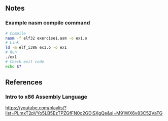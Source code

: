## Notes
### Example nasm compile command
```bash
# Compile
nasm -f elf32 exercise1.asm -o ex1.o
# Link
ld -m elf_i386 ex1.o -o ex1
# Run
./ex1
# Check exit code
echo $?
```

## References

### Intro to x86 Assembly Language
https://youtube.com/playlist?list=PLmxT2pVYo5LB5EzTPZGfFN0c2GDiSXgQe&si=M91WX6v83C52VaTG